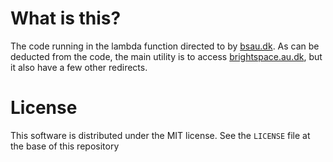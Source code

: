 # What is this?

The code running in the lambda function directed to by [bsau.dk](https://bsau.dk). As can be
deducted from the code, the main utility is to access
[brightspace.au.dk](https://brightspace.au.dk), but it also have a few other redirects.

# License

This software is distributed under the MIT license. See the `LICENSE` file at the base of this repository
